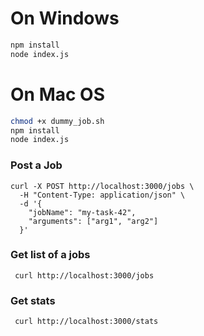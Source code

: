 # On Windows

```sh
npm install
node index.js
```

# On Mac OS

```sh
chmod +x dummy_job.sh
npm install
node index.js
```


### Post a Job
```
curl -X POST http://localhost:3000/jobs \
  -H "Content-Type: application/json" \
  -d '{
    "jobName": "my-task-42",
    "arguments": ["arg1", "arg2"]
  }'
```


### Get list of a jobs
```
 curl http://localhost:3000/jobs
```


### Get stats
```
 curl http://localhost:3000/stats
```